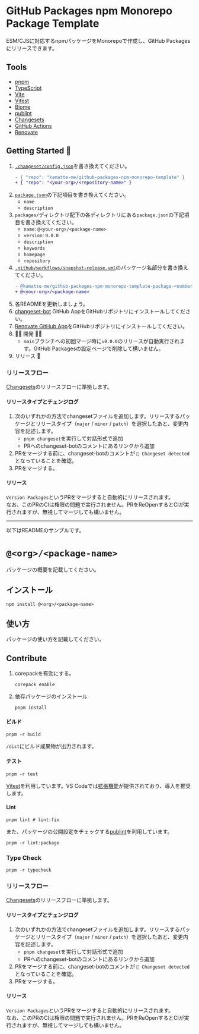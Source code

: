 # GitHub Packages npm Monorepo Package Template

ESM/CJSに対応するnpmパッケージをMonorepoで作成し、GitHub Packagesにリリースできます。

## Tools

- [pnpm](https://pnpm.io/ja/)
- [TypeScript](https://www.typescriptlang.org/ja/)
- [Vite](https://ja.vite.dev/)
- [Vitest](https://vitest.dev/)
- [Biome](https://biomejs.dev/ja/)
- [publint](https://publint.dev/)
- [Changesets](https://github.com/changesets/changesets)
- [GitHub Actions](https://github.com/features/actions?locale=ja)
- [Renovate](https://renovatebot.com/)

## Getting Started 🚀

1. [`.changeset/config.json`](./.changeset/config.json)を書き換えてください。
   ```diff
   - { "repo": "kamatte-me/github-packages-npm-monorepo-template" }
   + { "repo": "<your-org>/<repository-name>" }
   ```
2. [`package.json`](./package.json)の下記項目を書き換えてください。
   - `name`
   - `description`
3. `packages/`ディレクトリ配下の各ディレクトリにある`package.json`の下記項目を書き換えてください。
   - `name`: `@<your-org>/<package-name>`
   - `version`: `0.0.0`
   - `description`
   - `keywords`
   - `homepage`
   - `repository`
4. [`.github/workflows/snapshot-release.yml`](./.github/workflows/snapshot-release.yml)のパッケージ名部分を書き換えてください。
   ```diff
   - @kamatte-me/github-packages-npm-monorepo-template-package-<number>
   + @<your-org>/<package-name>
   ```
5. 各READMEを更新しましょう。
6. [changeset-bot](https://github.com/apps/changeset-bot) GitHub AppをGitHubリポジトリにインストールしてください。
7. [Renovate GitHub App](https://github.com/apps/renovate)をGitHubリポジトリにインストールしてください。
8. 🧑‍💻 開発 👩‍💻
   - `main`ブランチへの初回マージ時に`v0.0.0`のリリースが自動実行されます。GitHub Packagesの設定ページで削除して構いません。
9. リリース 🎉

### リリースフロー

[Changesets](https://github.com/changesets/changesets)のリリースフローに準拠します。

#### リリースタイプとチェンジログ

1. 次のいずれかの方法でchangesetファイルを追加します。リリースするパッケージとリリースタイプ（`major` / `minor` / `patch`）を選択したあと、変更内容を記述します。
   - `pnpm changeset`を実行して対話形式で追加
   - PRへのchangeset-botのコメントにあるリンクから追加
2. PRをマージする前に、changeset-botのコメントが `🦋 Changeset detected` となっていることを確認。
3. PRをマージする。

#### リリース

`Version Packages`というPRをマージすると自動的にリリースされます。<br>
なお、このPRのCIは権限の問題で実行されません。PRをReOpenするとCIが実行されますが、無視してマージしても構いません。

---

以下はREADMEのサンプルです。

# `@<org>/<package-name>`

パッケージの概要を記載してください。

## インストール

```shell
npm install @<org>/<package-name>
```

## 使い方

パッケージの使い方を記載してください。

## Contribute

1. corepackを有効にする。
   ```shell
   corepack enable
   ```
2. 依存パッケージのインストール
   ```shell
   pnpm install
   ```

#### ビルド

```shell
pnpm -r build
```

`/dist`にビルド成果物が出力されます。

#### テスト

```shell
pnpm -r test
```

[Vitest](https://vitest.dev/)を利用しています。VS Codeでは[拡張機能](https://marketplace.visualstudio.com/items?itemName=vitest.explorer)が提供されており、導入を推奨します。

#### Lint

```shell
pnpm lint # lint:fix
```

また、パッケージの公開設定をチェックする[publint](https://publint.dev/)を利用しています。

```shell
pnpm -r lint:package
```

### Type Check

```shell
pnpm -r typecheck
```

### リリースフロー

[Changesets](https://github.com/changesets/changesets)のリリースフローに準拠します。

#### リリースタイプとチェンジログ

1. 次のいずれかの方法でchangesetファイルを追加します。リリースするパッケージとリリースタイプ（`major` / `minor` / `patch`）を選択したあと、変更内容を記述します。
   - `pnpm changeset`を実行して対話形式で追加
   - PRへのchangeset-botのコメントにあるリンクから追加
2. PRをマージする前に、changeset-botのコメントが `🦋 Changeset detected` となっていることを確認。
3. PRをマージする。

#### リリース

`Version Packages`というPRをマージすると自動的にリリースされます。<br>
なお、このPRのCIは権限の問題で実行されません。PRをReOpenするとCIが実行されますが、無視してマージしても構いません。
